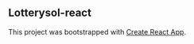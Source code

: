 ## Lotterysol-react

This project was bootstrapped with [Create React App](https://github.com/facebook/create-react-app).
